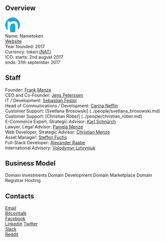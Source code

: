 ## Overview
![Nametoken logo](../projects/logo/nametoken.png)  
Name: Nametoken   
[Website](https://www.nametoken.io/)  
Year founded:  2017  
Currency:  token [(NAT)]()  
ICO: starts: 2nd august 2017  
 ends: 31th september 2017  
## Staff 
Founder: [Frank Menze](../people/frank_menze.md)  
CEO and Co-Founder: [Jens Peterssen](../people/jens_peterssen.md)  
IT / Development: [Sebastian Festor](../people/sebastian_festor.md)  
Head of Communications / Development: [Carina Neffin](../people/carina_neffin.md)  
Customer Support: [Svetlana Brosowski] (../people/svetlana_brosowski.md)  
Customer Support: [Christian Röber] (../people/christian_röber.md)  
E-Commerce Expert, Strategic Advisor: [ Karl Schnürch](../people/karl_schnürch.md)  
Lawyer, Legal Advisor: [Pamela Menze](../people/pamela_menze.md)  
Web Developer, Strategic Advisor: [Christian Menze](../people/christian_menze.md)  
Asset Manager: [Steffen Fuchs](../people/steffen_fuchs.md)  
Full-Stack Developer: [Alexander Raabe](../people/alexander_raabe.md)  
International Advisory: [Volodymyr Lytvyniuk](../people/volodymyr_lytvyniuk.md)  

## Business Model
Domain Investments
Domain Development
Domain Marketplace
Domain Registrar
Hosting

## Contacts
[Email](info@nametoken.io)  
[Bitcointalk](https://bitcointalk.org/index.php?topic=2060362)   
[Facebook](https://www.facebook.com/Nametoken-328906337547789)   
[Linkedin]()
[Twitter](https://twitter.com/nametoken_io)   
[Slack](https://join.slack.com/t/nametoken/shared_invite/MjI0MjE5MTk0Mjc0LTE1MDIyNzgzMjQtMjBmYTZlODQwNw)  
[Reddit](https://www.reddit.com/user/nametoken/)  

